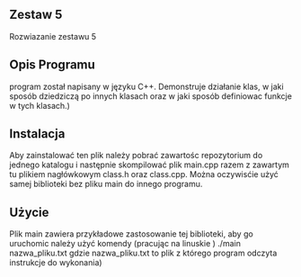 ## Zestaw 5

Rozwiazanie zestawu 5

## Opis Programu

program został napisany w języku C++. Demonstruje działanie klas, w jaki sposób dziedziczą po innych klasach oraz w jaki sposób definiowac funkcje w tych klasach.)

## Instalacja

Aby zainstalować ten plik należy pobrać zawartośc repozytorium do jednego katalogu i następnie skompilować plik main.cpp razem z zawartym tu plikiem nagłówkowym class.h oraz class.cpp. Można oczywisćie użyć samej biblioteki bez pliku main do innego programu.

## Użycie

Plik main zawiera przykładowe zastosowanie tej biblioteki, aby go uruchomic należy użyć komendy (pracując na linuskie ) ./main nazwa_pliku.txt  gdzie nazwa_pliku.txt to plik z którego program odczyta instrukcje do wykonania)
